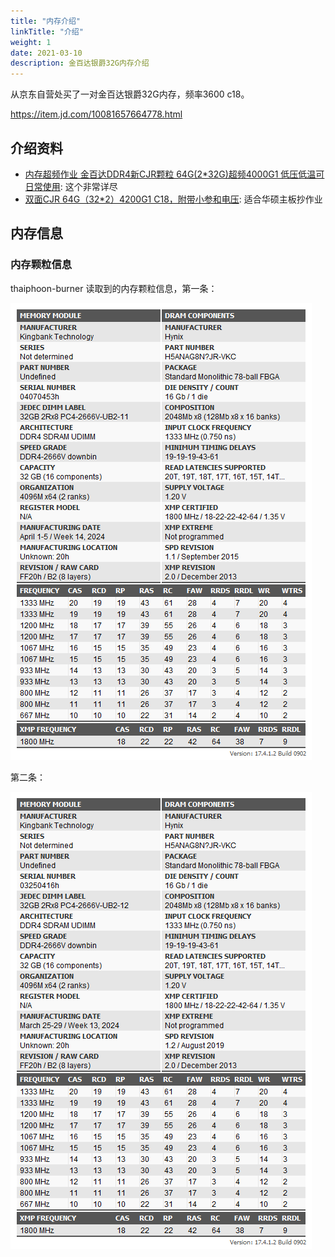 ```yaml
---
title: "内存介绍"
linkTitle: "介绍"
weight: 1
date: 2021-03-10
description: 金百达银爵32G内存介绍
---
```


从京东自营处买了一对金百达银爵32G内存，频率3600 c18。

https://item.jd.com/10081657664778.html



## 介绍资料

- [内存超频作业 金百达DDR4新CJR颗粒 64G(2*32G)超频4000G1 低压低温可日常使用](https://bbs.nga.cn/read.php?tid=35803922&rand=587): 这个非常详尽
- [双面CJR 64G（32*2）4200G1 C18，附带小参和电压](https://www.chiphell.com/thread-2476893-1-1.html): 适合华硕主板抄作业

## 内存信息

### 内存颗粒信息

thaiphoon-burner 读取到的内存颗粒信息，第一条：

![](images/Snap202492785434.png)

第二条：

![](images/Snap202492785444.png)